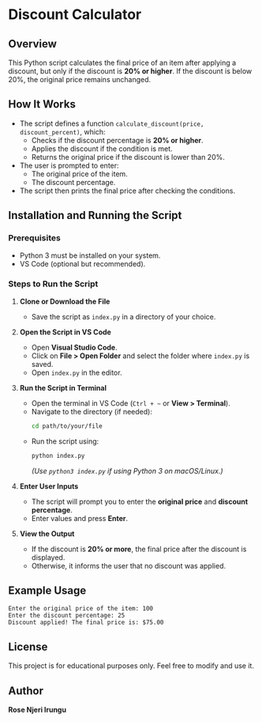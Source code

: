 # Discount Calculator

## Overview
This Python script calculates the final price of an item after applying a discount, but only if the discount is **20% or higher**. If the discount is below 20%, the original price remains unchanged.

## How It Works
- The script defines a function `calculate_discount(price, discount_percent)`, which:
  - Checks if the discount percentage is **20% or higher**.
  - Applies the discount if the condition is met.
  - Returns the original price if the discount is lower than 20%.
- The user is prompted to enter:
  - The original price of the item.
  - The discount percentage.
- The script then prints the final price after checking the conditions.

## Installation and Running the Script
### Prerequisites
- Python 3 must be installed on your system.
- VS Code (optional but recommended).

### Steps to Run the Script
1. **Clone or Download the File**
   - Save the script as `index.py` in a directory of your choice.

2. **Open the Script in VS Code**
   - Open **Visual Studio Code**.
   - Click on **File > Open Folder** and select the folder where `index.py` is saved.
   - Open `index.py` in the editor.

3. **Run the Script in Terminal**
   - Open the terminal in VS Code (`Ctrl + ~` or **View > Terminal**).
   - Navigate to the directory (if needed):
     ```sh
     cd path/to/your/file
     ```
   - Run the script using:
     ```sh
     python index.py
     ```
     *(Use `python3 index.py` if using Python 3 on macOS/Linux.)*

4. **Enter User Inputs**
   - The script will prompt you to enter the **original price** and **discount percentage**.
   - Enter values and press **Enter**.

5. **View the Output**
   - If the discount is **20% or more**, the final price after the discount is displayed.
   - Otherwise, it informs the user that no discount was applied.

## Example Usage
```
Enter the original price of the item: 100
Enter the discount percentage: 25
Discount applied! The final price is: $75.00
```

## License
This project is for educational purposes only. Feel free to modify and use it.

## Author
**Rose Njeri Irungu**

